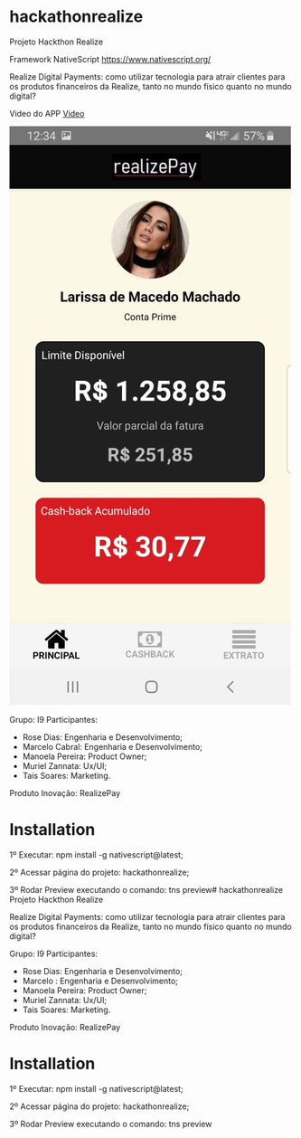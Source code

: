 # hackathonrealize
Projeto Hackthon Realize

Framework NativeScript https://www.nativescript.org/

Realize Digital Payments: como utilizar tecnologia para atrair clientes para os
produtos financeiros da Realize, tanto no mundo físico quanto no mundo digital?

Video do APP [Video](https://video.mp4)

![Screenshot](screenshot.jpeg)

Grupo: I9
Participantes: 

* Rose Dias: Engenharia e Desenvolvimento;
* Marcelo Cabral: Engenharia e Desenvolvimento;
* Manoela Pereira: Product Owner;
* Muriel Zannata: Ux/UI;
* Tais Soares: Marketing.

Produto Inovação: RealizePay


# Installation

1º Executar: npm install -g nativescript@latest;

2º Acessar página do projeto: hackathonrealize;

3º Rodar Preview executando o comando: tns preview# hackathonrealize
Projeto Hackthon Realize

Realize Digital Payments: como utilizar tecnologia para atrair clientes para os
produtos financeiros da Realize, tanto no mundo físico quanto no mundo digital?

Grupo: I9
Participantes: 

* Rose Dias: Engenharia e Desenvolvimento;
* Marcelo : Engenharia e Desenvolvimento;
* Manoela Pereira: Product Owner;
* Muriel Zannata: Ux/UI;
* Tais Soares: Marketing.

Produto Inovação: RealizePay


# Installation

1º Executar: npm install -g nativescript@latest;

2º Acessar página do projeto: hackathonrealize;

3º Rodar Preview executando o comando: tns preview
